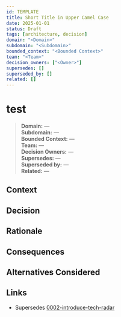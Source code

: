 ```yaml
---
id: TEMPLATE
title: Short Title in Upper Camel Case
date: 2025-01-01
status: Draft
tags: [architecture, decision]
domain: "<Domain>"
subdomain: "<Subdomain>"
bounded_context: "<Bounded Context>"
team: "<Team>"
decision_owners: ["<Owner>"]
supersedes: []
superseded_by: []
related: []
---
```

# test

> **Domain:** —  
> **Subdomain:** —  
> **Bounded Context:** —  
> **Team:** —  
> **Decision Owners:** —  
> **Supersedes:** —  
> **Superseded by:** —  
> **Related:** —

## Context
## Decision
## Rationale
## Consequences
## Alternatives Considered


## Links

- Supersedes [0002-introduce-tech-radar](0002-introduce-tech-radar.md)

